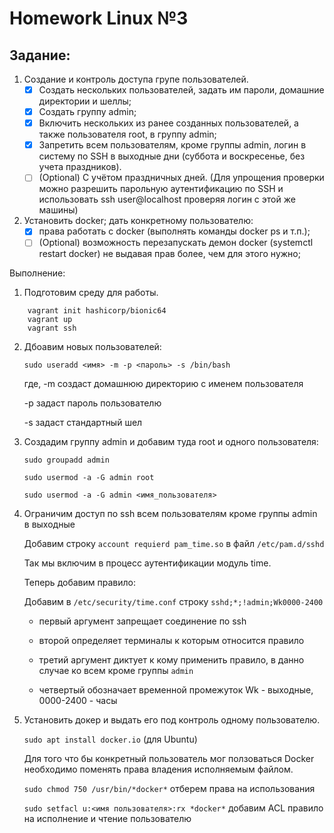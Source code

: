 # Homework Linux №3

## Задание:
1. Создание и контроль доступа групе пользователей.
    - [x] Создать нескольких пользователей, задать им пароли, домашние директории и шеллы;
    - [x] Создать группу admin;
    - [x] Включить нескольких из ранее созданных пользователей, а также пользователя root, в группу admin;
    - [x] Запретить всем пользователям, кроме группы admin, логин в систему по SSH в выходные дни (суббота и воскресенье, без учета праздников).
    - [ ] (Optional) С учётом праздничных дней.
    (Для упрощения проверки можно разрешить парольную аутентификацию по SSH и использовать ssh user@localhost проверяя логин с этой же машины)

2. Установить docker; дать конкретному пользователю:
    - [x] права работать с docker (выполнять команды docker ps и т.п.);
    - [ ] (Optional) возможность перезапускать демон docker (systemctl restart docker) не выдавая прав более, чем для этого нужно;

Выполнение:
1. Подготовим среду для работы.
```
    vagrant init hashicorp/bionic64
    vagrant up
    vagrant ssh
```
2. Дбоавим новых пользователей:

    `sudo useradd <имя> -m -p <пароль> -s /bin/bash`

    где, -m создаст домашнюю директорию с именем пользователя

    -p задаст пароль пользователю

    -s задаст стандартный шел

3. Создадим группу admin и добавим туда root и одного пользователя:

    `sudo groupadd admin`

    `sudo usermod -a -G admin root`

    `sudo usermod -a -G admin <имя_пользователя>`

4. Ограничим доступ по ssh всем пользователям кроме группы admin в выходные

    Добавим строку `account requierd pam_time.so` в файл `/etc/pam.d/sshd`

    Так мы включим в процесс аутентификации модуль time.

    Теперь добавим правило:

    Добавим в `/etc/security/time.conf` строку `sshd;*;!admin;Wk0000-2400`

    - первый аргумент запрещает соединение по ssh

    - второй определяет терминалы к которым относится правило

    - третий аргумент диктует к кому применить правило, в данно случае ко всем кроме группы `admin`

    - четвертый обозначает временной промежуток Wk - выходные, 0000-2400 - часы

5. Установить докер и выдать его под контроль одному пользователю.

    `sudo apt install docker.io` (для Ubuntu)

    Для того что бы конкретный пользователь мог ползоваться Docker необходимо поменять права владения исполняемым файлом.

    `sudo chmod 750 /usr/bin/*docker*`  отберем права на использования

    `sudo setfacl u:<имя пользователя>:rx *docker*`  добавим ACL правило на исполнение и чтение пользователю





            